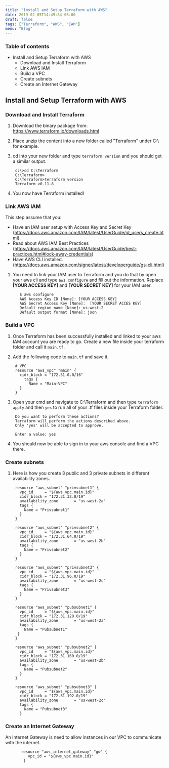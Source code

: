 ```yaml
---
title: "Install and Setup Terraform with AWS"
date: 2019-02-05T14:49:54-08:00
draft: false
tags: ["Terraform", "AWS", "IAM"]
menu: "Blog"
---
```


### Table of contents
- Install and Setup Terraform with AWS
  - Download and Install Terraform
  - Link AWS IAM
  - Build a VPC
  - Create subnets
  - Create an Internet Gateway

## Install and Setup Terraform with AWS
### Download and Install Terraform
  1. Download the binary package from:
     https://www.terraform.io/downloads.html
  2. Place unzip the content into a new folder called "Terraform" under C:\ for example.
  3. cd into your new folder and type `terraform version` and you should get a similar output.

          c:\>cd C:\Terraform
          C:\Terraform>
          C:\Terraform>terraform version
          Terraform v0.11.8

  4. You now have Terraform installed!

### Link AWS IAM 
This step assume that you:
- Have an IAM user setup with Access Key and Secret Key (https://docs.aws.amazon.com/IAM/latest/UserGuide/id_users_create.html). 
- Read about AWS IAM Best Practices (https://docs.aws.amazon.com/IAM/latest/UserGuide/best-practices.html#lock-away-credentials)
- Have AWS CLI installed. (https://docs.aws.amazon.com/signer/latest/developerguide/gs-cli.html)

1. You need to link your IAM user to Terraform and you do that by open your aws cli and type `aws configure` and fill out the information. Replace **[YOUR ACCESS KEY]** and **[YOUR SECRET KEY]** for your IAM user.

          $ aws configure
          AWS Access Key ID [None]: [YOUR ACCESS KEY]
          AWS Secret Access Key [None]:  [YOUR SECRET ACCES KEY]
          Default region name [None]: us-west-2
          Default output format [None]: json

### Build a VPC
  1. Once Terraform has been successfully installed and linked to your aws IAM account you are ready to go. Create a new file inside your terraform folder and call it `main.tf`.
  2. Add the following code to `main.tf` and save it.
  
          # VPC
          resource "aws_vpc" "main" {
          	cidr_block = "172.31.0.0/16"
          	  tags {
          		Name = "Main-VPC"
          	}
          }

  3. Open your cmd and navigate to C:\Terraform and then type `terraform apply` and then `yes` to run all of your .tf files inside your Terraform folder.

          Do you want to perform these actions?
          Terraform will perform the actions described above.
          Only 'yes' will be accepted to approve.

          Enter a value: yes
  4. You should now be able to sign in to your aws console and find a VPC there.


### Create subnets
   1. Here is how you create 3 public and 3 private subnets in different availability zones.

           resource "aws_subnet" "privsubnet1" {
             vpc_id     = "${aws_vpc.main.id}"
             cidr_block = "172.31.32.0/19"
             availability_zone       = "us-west-2a"
             tags {
               Name = "Privsubnet1"
             }
           }

           resource "aws_subnet" "privsubnet2" {
             vpc_id     = "${aws_vpc.main.id}"
             cidr_block = "172.31.64.0/19"
             availability_zone       = "us-west-2b"
             tags {
               Name = "Privsubnet2"
             }
           }

           resource "aws_subnet" "privsubnet3" {
             vpc_id     = "${aws_vpc.main.id}"
             cidr_block = "172.31.96.0/19"
             availability_zone       = "us-west-2c"
             tags {
               Name = "Privsubnet3"
             }
           }

           resource "aws_subnet" "pubsubnet1" {
             vpc_id     = "${aws_vpc.main.id}"
             cidr_block = "172.31.128.0/19"
             availability_zone       = "us-west-2a"
             tags {
               Name = "Pubsubnet1"
            }
           }

           resource "aws_subnet" "pubsubnet2" {
             vpc_id     = "${aws_vpc.main.id}"
             cidr_block = "172.31.160.0/19"
             availability_zone       = "us-west-2b"
             tags {
               Name = "Pubsubnet2"
             }
           }

           resource "aws_subnet" "pubsubnet3" {
             vpc_id     = "${aws_vpc.main.id}"
             cidr_block = "172.31.192.0/19"
             availability_zone       = "us-west-2c"
             tags {
               Name = "Pubsubnet3"
             }
        
### Create an Internet Gateway
An Internet Gateway is need to allow instances in our VPC to communicate with the internet. 

           resource "aws_internet_gateway" "gw" {
              vpc_id = "${aws_vpc.main.id}"
            }


